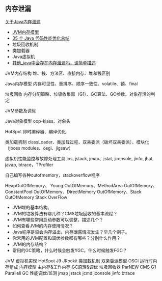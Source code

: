## 内存泄漏
[关于Java内存泄漏](https://github.com/scalad/Note/tree/master/Java_Memory)

- [JVM内存模型](http://www.jianshu.com/p/a60d6ef0771b)
- [35 个 Java 代码性能优化总结](http://www.open-open.com/lib/view/open1487924479608.html)
- 垃圾回收机制
- 类加载器
- Java虚拟机
- [其他_java中会存在内存泄漏吗，请简单描述](http://i.imgur.com/e7gyBKP.png)

JVM内存结构	堆、栈、方法区、直接内存、堆和栈区别

Java内存模型	内存可见性、重排序、顺序一致性、volatile、锁、final

垃圾回收	内存分配策略、垃圾收集器（G1）、GC算法、GC参数、对象存活的判定 

JVM参数及调优	

Java对象模型	oop-klass、对象头

HotSpot	即时编译器、编译优化

类加载机制	classLoader、类加载过程、双亲委派（破坏双亲委派）、模块化（jboss modules、osgi、jigsaw）

虚拟机性能监控与故障处理工具	jps, jstack, jmap、jstat, jconsole, jinfo, jhat, javap, btrace，TProfiler


自己编写各种outofmemory，stackoverflow程序	

HeapOutOfMemory、 Young OutOfMemory、MethodArea OutOfMemory、ConstantPool OutOfMemory、DirectMemory OutOfMemory、Stack OutOfMemory Stack OverFlow

*   JVM堆的基本结构。
*   JVM的垃圾算法有哪几种？CMS垃圾回收的基本流程？
*   JVM有哪些常用启动参数可以调整，描述几个？
*   如何查看JVM的内存使用情况？
*   Java程序是否会内存溢出，内存泄露情况发生？举几个例子。
*   你常用的JVM配置和调优参数都有哪些？分别什么作用？
*   JVM的内存结构？
*   常用的GC策略，什么时候会触发YGC，什么时候触发FGC？





JVM
	虚拟机实现
		HotSpot
		J9
		JRockit
	类加载机制
		双亲委派模型
		OSGI
	运行时内存组成
	内存模型
		主内存&工作内存
	GC原理&调优
		垃圾回收器
			ParNEW
			CMS
			G1
			Parallell GC
	性能调优/监测
		jmap
		jstack
		jcmd
		jconsole
		jinfo
		btrace




